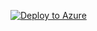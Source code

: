 [![Deploy to Azure](https://aka.ms/deploytoazurebutton)](https://portal.azure.com/#create/Microsoft.Template/uri/https%3A%2F%2Fraw.githubusercontent.com%2Fbrentos99%2Faz-104-test%2Fmain%2Finfra%2Fdeploy-webapi-webapp.bicep)